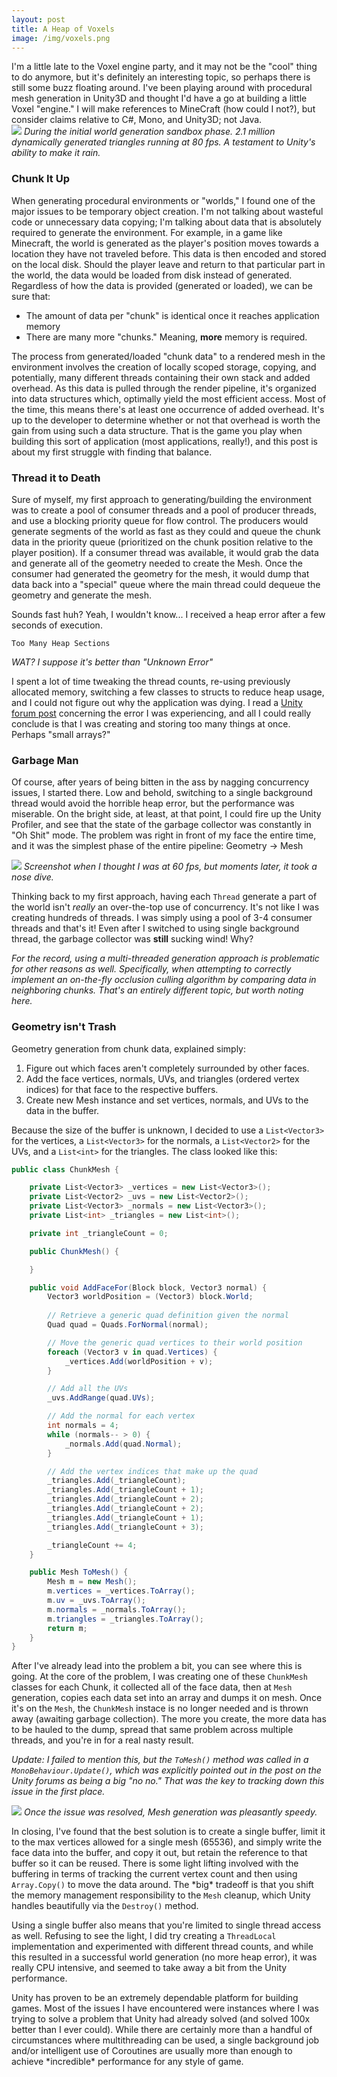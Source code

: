 ```yaml
---
layout: post
title: A Heap of Voxels
image: /img/voxels.png
---
```

I'm a little late to the Voxel engine party, and it may not be the "cool" thing to do anymore, but it's definitely an interesting topic, so perhaps there is still some buzz floating around. I've been playing around with procedural mesh generation in Unity3D and thought I'd have a go at building a little Voxel "engine." I will make references to MineCraft (how could I not?), but consider claims relative to C#, Mono, and Unity3D; not Java.  
[![](http://2.bp.blogspot.com/-0LE0qpUEJVY/UJH55_7zTOI/AAAAAAAAAKU/g_AW0ZqBw6E/s400/2012-10-24_2343.png)](http://2.bp.blogspot.com/-0LE0qpUEJVY/UJH55_7zTOI/AAAAAAAAAKU/g_AW0ZqBw6E/s1600/2012-10-24_2343.png)
_During the initial world generation sandbox phase. 2.1 million dynamically generated triangles running at 80 fps. A testament to Unity's ability to make it rain._

### Chunk It Up

When generating procedural environments or "worlds," I found one of the major issues to be temporary object creation. I'm not talking about wasteful code or unnecessary data copying; I'm talking about data that is absolutely required to generate the environment. For example, in a game like Minecraft, the world is generated as the player's position moves towards a location they have not traveled before. This data is then encoded and stored on the local disk. Should the player leave and return to that particular part in the world, the data would be loaded from disk instead of generated. Regardless of how the data is provided (generated or loaded), we can be sure that:  
*   The amount of data per "chunk" is identical once it reaches application memory 
*   There are many more "chunks." Meaning, **more** memory is required. 

The process from generated/loaded "chunk data" to a rendered mesh in the environment involves the creation of locally scoped storage, copying, and potentially, many different threads containing their own stack and added overhead. As this data is pulled through the render pipeline, it's organized into data structures which, optimally yield the most efficient access. Most of the time, this means there's at least one occurrence of added overhead. It's up to the developer to determine whether or not that overhead is worth the gain from using such a data structure. That is the game you play when building this sort of application (most applications, really!), and this post is about my first struggle with finding that balance.  
  
### Thread it to Death

Sure of myself, my first approach to generating/building the environment was to create a pool of consumer threads and a pool of producer threads, and use a blocking priority queue for flow control. The producers would generate segments of the world as fast as they could and queue the chunk data in the priority queue (prioritized on the chunk position relative to the player position). If a consumer thread was available, it would grab the data and generate all of the geometry needed to create the Mesh. Once the consumer had generated the geometry for the mesh, it would dump that data back into a "special" queue where the main thread could dequeue the geometry and generate the mesh.  
  
Sounds fast huh? Yeah, I wouldn't know... I received a heap error after a few seconds of execution.  
```
Too Many Heap Sections
```
_WAT? I suppose it's better than "Unknown Error"_

  
  
I spent a lot of time tweaking the thread counts, re-using previously allocated memory, switching a few classes to structs to reduce heap usage, and I could not figure out why the application was dying. I read a [Unity forum post](http://forum.unity3d.com/threads/58746-Fatal-error-in-gc-Too-many-heap-sections) concerning the error I was experiencing, and all I could really conclude is that I was creating and storing too many things at once. Perhaps "small arrays?"  
  

### Garbage Man

Of course, after years of being bitten in the ass by nagging concurrency issues, I started there. Low and behold, switching to a single background thread would avoid the horrible heap error, but the performance was miserable. On the bright side, at least, at that point, I could fire up the Unity Profiler, and see that the state of the garbage collector was constantly in "Oh Shit" mode. The problem was right in front of my face the entire time, and it was the simplest phase of the entire pipeline: Geometry -> Mesh  

[![](http://2.bp.blogspot.com/-TukTFFDHDeQ/UJH_7XG9mMI/AAAAAAAAAKo/7QzkbEBZJV0/s400/pic1.png)](http://2.bp.blogspot.com/-TukTFFDHDeQ/UJH_7XG9mMI/AAAAAAAAAKo/7QzkbEBZJV0/s1600/pic1.png)
_Screenshot when I thought I was at 60 fps, but moments later, it took a nose dive._

Thinking back to my first approach, having each `Thread` generate a part of the world isn't _really_ an over-the-top use of concurrency. It's not like I was creating hundreds of threads. I was simply using a pool of 3-4 consumer threads and that's it! Even after I switched to using single background thread, the garbage collector was **still** sucking wind! Why?  
  
_For the record, using a multi-threaded generation approach is problematic for other reasons as well. Specifically, when attempting to correctly implement an on-the-fly occlusion culling algorithm by comparing data in neighboring chunks. That's an entirely different topic, but worth noting here._  
  
### Geometry isn't Trash

Geometry generation from chunk data, explained simply:  
1.  Figure out which faces aren't completely surrounded by other faces.
2.  Add the face vertices, normals, UVs, and triangles (ordered vertex indices) for that face to the respective buffers. 
3.  Create new Mesh instance and set vertices, normals, and UVs to the data in the buffer. 

Because the size of the buffer is unknown, I decided to use a `List<Vector3>` for the vertices, a `List<Vector3>` for the normals, a `List<Vector2>` for the UVs, and a `List<int>` for the triangles. The class looked like this:   
```csharp
public class ChunkMesh {

    private List<Vector3> _vertices = new List<Vector3>();
    private List<Vector2> _uvs = new List<Vector2>();
    private List<Vector3> _normals = new List<Vector3>();
    private List<int> _triangles = new List<int>();

    private int _triangleCount = 0;

    public ChunkMesh() {

    }

    public void AddFaceFor(Block block, Vector3 normal) {
        Vector3 worldPosition = (Vector3) block.World;
 
        // Retrieve a generic quad definition given the normal
        Quad quad = Quads.ForNormal(normal);

        // Move the generic quad vertices to their world position
        foreach (Vector3 v in quad.Vertices) {
            _vertices.Add(worldPosition + v);
        }

        // Add all the UVs
        _uvs.AddRange(quad.UVs);

        // Add the normal for each vertex 
        int normals = 4;
        while (normals-- > 0) {
            _normals.Add(quad.Normal);
        }

        // Add the vertex indices that make up the quad
        _triangles.Add(_triangleCount);
        _triangles.Add(_triangleCount + 1);
        _triangles.Add(_triangleCount + 2);
        _triangles.Add(_triangleCount + 2);
        _triangles.Add(_triangleCount + 1);
        _triangles.Add(_triangleCount + 3);

        _triangleCount += 4;
    }

    public Mesh ToMesh() {
        Mesh m = new Mesh();
        m.vertices = _vertices.ToArray();
        m.uv = _uvs.ToArray();
        m.normals = _normals.ToArray();
        m.triangles = _triangles.ToArray();
        return m;
    }
}
```
  
After I've already lead into the problem a bit, you can see where this is going. At the core of the problem, I was creating one of these `ChunkMesh` classes for each Chunk, it collected all of the face data, then at `Mesh` generation, copies each data set into an array and dumps it on mesh. Once it's on the `Mesh`, the `ChunkMesh` instace is no longer needed and is thrown away (awaiting garbage collection). The more you create, the more data has to be hauled to the dump, spread that same problem across multiple threads, and you're in for a real nasty result.  
  
_Update: I failed to mention this, but the `ToMesh()` method was called in a `MonoBehaviour.Update()`, which was explicitly pointed out in the post on the Unity forums as being a big "no no." That was the key to tracking down this issue in the first place._  
  
[![](http://2.bp.blogspot.com/-P4Ccg9U70iU/UJIBu2fCDNI/AAAAAAAAAK0/LsKKqYwgIMQ/s400/pic2.png)](http://2.bp.blogspot.com/-P4Ccg9U70iU/UJIBu2fCDNI/AAAAAAAAAK0/LsKKqYwgIMQ/s1600/pic2.png)
_Once the issue was resolved, Mesh generation was pleasantly speedy._

  
  
In closing, I've found that the best solution is to create a single buffer, limit it to the max vertices allowed for a single mesh (65536), and simply write the face data into the buffer, and copy it out, but retain the reference to that buffer so it can be reused. There is some light lifting involved with the buffering in terms of tracking the current vertex count and then using `Array.Copy()` to move the data around. The \*big\* tradeoff is that you shift the memory management responsibility to the `Mesh` cleanup, which Unity handles beautifully via the `Destroy()` method.  
  
Using a single buffer also means that you're limited to single thread access as well. Refusing to see the light, I did try creating a `ThreadLocal` implementation and experimented with different thread counts, and while this resulted in a successful world generation (no more heap error), it was really CPU intensive, and seemed to take away a bit from the Unity performance.  
  
Unity has proven to be an extremely dependable platform for building games. Most of the issues I have encountered were instances where I was trying to solve a problem that Unity had already solved (and solved 100x better than I ever could). While there are certainly more than a handful of circumstances where multithreading can be used, a single background job and/or intelligent use of Coroutines are usually more than enough to achieve \*incredible\* performance for any style of game.

